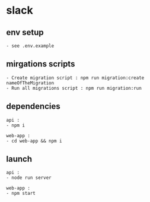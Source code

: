 
# slack

## env setup

    - see .env.example

## mirgations scripts

    - Create migration script : npm run migration:create nameOfTheMigration
    - Run all migrations script : npm run migration:run

## dependencies

    api :
    - npm i

    web-app :
    - cd web-app && npm i


## launch

    api :
    - node run server

    web-app :
    - npm start
